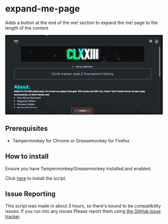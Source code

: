 # expand-me-page
Adds a button at the end of the me! section to expand the me! page to the length of the content

![Example](./example.png)

## Prerequisites
- Tampermonkey for Chrome or Greasemonkey for Firefox

## How to install
Ensure you have Tampermonkey/Greasemonkey installed and enabled. 

Click [here](https://github.com/clxxiii/expand-me-page/raw/master/expand-me-section.user.js) to install the script.

## Issue Reporting

This script was made in about 3 hours, so there's bound to be compatibility issues. If you run into any issues Please report them using [the GitHub issue tracker](https://github.com/clxxiii/expand-me-page/issues/new)
